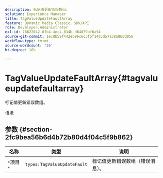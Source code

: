 ```yaml
---
description: 标记值更新错误数组。
solution: Experience Manager
title: TagValueUpdateFaultArray
feature: Dynamic Media Classic，SDK/API
role: Developer,Administrator
exl-id: 76622042-0fb4-4ec4-834b-d64d79af6a94
source-git-commit: 1ec8b59f442eb96c6c3f5f1405d57a38a86bd056
workflow-type: tm+mt
source-wordcount: '36'
ht-degree: 16%

---
```


# TagValueUpdateFaultArray{#tagvalueupdatefaultarray}

标记值更新错误数组。

语法

## 参数 {#section-2fc9bea56b6d4b72b80d4f04c5f9b862}

| 名称 | 类型 | 说明 |
|---|---|---|
| `*`项目`*` | `types:TagValueUpdateFault` | 标记值更新错误数组（错误消息）。 |
